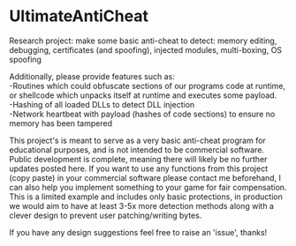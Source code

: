 # UltimateAntiCheat
Research project: make some basic anti-cheat to detect: memory editing, debugging, certificates (and spoofing), injected modules, multi-boxing, OS spoofing

Additionally, please provide features such as:  
-Routines which could obfuscate sections of our programs code at runtime, or shellcode which unpacks itself at runtime and executes some payload.   
-Hashing of all loaded DLLs to detect DLL injection  
-Network heartbeat with payload (hashes of code sections) to ensure no memory has been tampered  

This project's is meant to serve as a very basic anti-cheat program for educational purposes, and is not intended to be commercial software. Public development is complete, meaning there will likely be no further updates posted here.  If you want to use any functions from this project (copy paste) in your commercial software please contact me beforehand, I can also help you implement something to your game for fair compensation. This is a limited example and includes only basic protections, in production we would aim to have at least 3-5x more detection methods along with a clever design to prevent user patching/writing bytes. 

If you have any design suggestions feel free to raise an 'issue', thanks!
